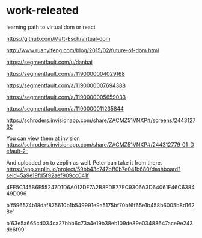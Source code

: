 # work-releated

learning path to virtual dom or react

https://github.com/Matt-Esch/virtual-dom

http://www.ruanyifeng.com/blog/2015/02/future-of-dom.html

https://segmentfault.com/u/danbai

https://segmentfault.com/a/1190000004029168

https://segmentfault.com/a/1190000007694388

https://segmentfault.com/a/1190000005659033

https://segmentfault.com/a/1190000011235844


https://schroders.invisionapp.com/share/ZACMZ51VNXP#/screens/244312732

You can view them at invision
https://schroders.invisionapp.com/share/ZACMZ51VNXP#/244312779_01_Default-2- 

And uploaded on to zeplin as well. Peter can take it from there.
https://app.zeplin.io/project/59bb43c747bff0b7e041b680/dashboard?seid=5a9e19fd5f92aef909cc041f


4FE5C145B6E55247D1D6A012DF7A2B8FDB77EC9306A3D64061F46C638449D096

b'f596574b18daf875610b1b549991e9a5175bf70bf6f65e1b458b6005b8d1628e'

b'63e5a665cd034ca27bbb6c73a4e19b38eb109de89e03488647ace9e243dc6f99'
